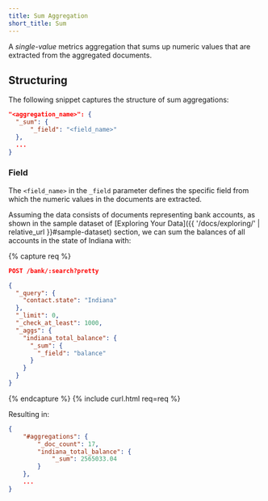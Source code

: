 ```yaml
---
title: Sum Aggregation
short_title: Sum
---
```


A _single-value_ metrics aggregation that sums up numeric values that are
extracted from the aggregated documents.

## Structuring

The following snippet captures the structure of sum aggregations:

```json
"<aggregation_name>": {
  "_sum": {
      "_field": "<field_name>"
  },
  ...
}
```

### Field

The `<field_name>` in the `_field` parameter defines the specific field from
which the numeric values in the documents are extracted.

Assuming the data consists of documents representing bank accounts, as shown in
the sample dataset of [Exploring Your Data]({{ '/docs/exploring/' | relative_url }}#sample-dataset)
section, we can sum the balances of all accounts in the state of Indiana with:

{% capture req %}

```json
POST /bank/:search?pretty

{
  "_query": {
    "contact.state": "Indiana"
  },
  "_limit": 0,
  "_check_at_least": 1000,
  "_aggs": {
    "indiana_total_balance": {
      "_sum": {
        "_field": "balance"
      }
    }
  }
}
```
{% endcapture %}
{% include curl.html req=req %}

Resulting in:

```json
{
    "#aggregations": {
        "_doc_count": 17,
        "indiana_total_balance": {
            "_sum": 2565033.04
        }
    },
    ...
}
```
